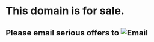 # This domain is for sale.

## Please email serious offers to ![Email](http://safemail.justlikeed.net/e/531667b6023254528e28edb490ac01d9.png)
